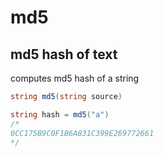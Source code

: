 # md5

## md5 hash of text

computes md5 hash of a string

```csharp
string md5(string source)
```

```csharp
string hash = md5("a")
/*
0CC175B9C0F1B6A831C399E269772661
*/
```
